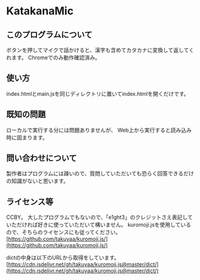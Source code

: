 # KatakanaMic

## このプログラムについて
ボタンを押してマイクで話かけると、漢字も含めてカタカナに変換して返してくれます。
Chromeでのみ動作確認済み。

## 使い方
index.htmlとmain.jsを同じディレクトリに置いてindex.htmlを開くだけです。

## 既知の問題
ローカルで実行する分には問題ありませんが、
Web上から実行すると読み込み時に固まります。

## 問い合わせについて
製作者はプログラムには疎いので、質問していただいても恐らく回答できるだけの知識がないと思います。

## ライセンス等
CCBY。
大したプログラムでもないので、「e1ght3」のクレジットさえ表記していただければ好きに使っていただいて構いません。
kuromoji.jsを使用しているので、そちらのライセンスにも従ってください。
[https://github.com/takuyaa/kuromoji.js/](https://github.com/takuyaa/kuromoji.js/)

dictの中身は以下のURLから取得をしています。
[https://cdn.jsdelivr.net/gh/takuyaa/kuromoji.js@master/dict/](https://cdn.jsdelivr.net/gh/takuyaa/kuromoji.js@master/dict/)

